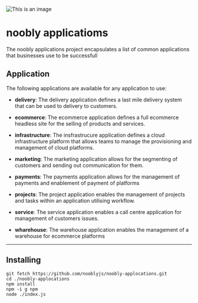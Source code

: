 ![This is an image](https://i.ibb.co/DQyKLh7/robot-br1-generated-100.jpg)

# noobly applicatioms

The noobly applications project encapsulates a list of common applications that businesses use to be successfull

## Application
The following applications are available for any application to use:

* **delivery**: The delivery application defines a last mile delivery system that can be used to delivery to customers.

* **ecommerce**: The ecommerce application defines a full ecommerce headless site for the selling of products and services.

* **infrastructure**: The insfrastrucure application defines a cloud infrastructure platform that allows teams to manage the provisioning and management of cloud platforms.

* **marketing**: The marketing application allows for the segmenting of customers and sending out communication for them. 

* **payments**: The payments application allows for the management of payments and enablement of payment of platforms

* **projects**: The project application enables the management of projects and tasks within an application utilising workflow.

* **service**: The service application enables a call centre application for management of customers issues.

* **wharehouse**: The warehouse application enables the management of a warehouse for ecommerce platforms
---

## Installing

``` 
git fetch https://github.com/nooblyjs/noobly-applocations.git
cd ./noobly-applocations
npm install
npm -i g npm
node ./index.js

```
